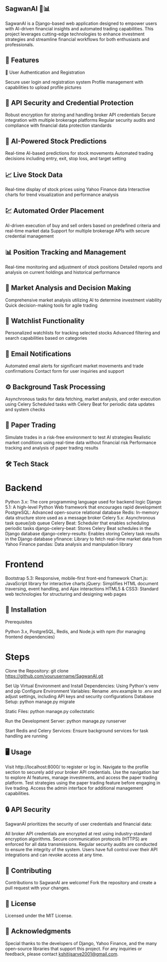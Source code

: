 ## SagwanAI 🚀📊
SagwanAI is a Django-based web application designed to empower users with AI-driven financial insights and automated trading capabilities. This project leverages cutting-edge technologies to enhance investment strategies and streamline financial workflows for both enthusiasts and professionals.

## 🌟 Features
👤 User Authentication and Registration

Secure user login and registration system
Profile management with capabilities to upload profile pictures

## 🔐 API Security and Credential Protection

Robust encryption for storing and handling broker API credentials
Secure integration with multiple brokerage platforms
Regular security audits and compliance with financial data protection standards

## 🤖 AI-Powered Stock Predictions

Real-time AI-based predictions for stock movements
Automated trading decisions including entry, exit, stop loss, and target setting

## 📈 Live Stock Data

Real-time display of stock prices using Yahoo Finance data
Interactive charts for trend visualization and performance analysis

## 💹 Automated Order Placement

AI-driven execution of buy and sell orders based on predefined criteria and real-time market data
Support for multiple brokerage APIs with secure credential management

## 📊 Position Tracking and Management

Real-time monitoring and adjustment of stock positions
Detailed reports and analysis on current holdings and historical performance

## 🧠 Market Analysis and Decision Making

Comprehensive market analysis utilizing AI to determine investment viability
Quick decision-making tools for agile trading

## 👀 Watchlist Functionality

Personalized watchlists for tracking selected stocks
Advanced filtering and search capabilities based on categories

## 📧 Email Notifications

Automated email alerts for significant market movements and trade confirmations
Contact form for user inquiries and support

## ⚙️ Background Task Processing

Asynchronous tasks for data fetching, market analysis, and order execution using Celery
Scheduled tasks with Celery Beat for periodic data updates and system checks

## 🧪 Paper Trading

Simulate trades in a risk-free environment to test AI strategies
Realistic market conditions using real-time data without financial risk
Performance tracking and analysis of paper trading results

## 🛠️ Tech Stack
# Backend

Python 3.x: The core programming language used for backend logic
Django 5.1: A high-level Python Web framework that encourages rapid development
PostgreSQL: Advanced open-source relational database
Redis: In-memory data structure store used as a message broker
Celery 5.x: Asynchronous task queue/job queue
Celery Beat: Scheduler that enables scheduling periodic tasks
django-celery-beat: Stores Celery Beat schedules in the Django database
django-celery-results: Enables storing Celery task results in the Django database
yfinance: Library to fetch real-time market data from Yahoo Finance
pandas: Data analysis and manipulation library

# Frontend

Bootstrap 5.3: Responsive, mobile-first front-end framework
Chart.js: JavaScript library for interactive charts
jQuery: Simplifies HTML document traversing, event handling, and Ajax interactions
HTML5 & CSS3: Standard web technologies for structuring and designing web pages

## 🚀 Installation
Prerequisites

Python 3.x, PostgreSQL, Redis, and Node.js with npm (for managing frontend dependencies)

# Steps

Clone the Repository:
git clone https://github.com/yourusername/SagwanAI.git

Set Up Virtual Environment and Install Dependencies:
Using Python's venv and pip
Configure Environment Variables:
Rename .env.example to .env and adjust settings, including API keys and security configurations
Database Setup:
python manage.py migrate

Static Files:
python manage.py collectstatic

Run the Development Server:
python manage.py runserver

Start Redis and Celery Services:
Ensure background services for task handling are running

## 🖥️ Usage

Visit http://localhost:8000/ to register or log in.
Navigate to the profile section to securely add your broker API credentials.
Use the navigation bar to explore AI features, manage investments, and access the paper trading platform.
Test strategies using the paper trading feature before engaging in live trading.
Access the admin interface for additional management capabilities.

## 🔒 API Security
SagwanAI prioritizes the security of user credentials and financial data:

All broker API credentials are encrypted at rest using industry-standard encryption algorithms.
Secure communication protocols (HTTPS) are enforced for all data transmissions.
Regular security audits are conducted to ensure the integrity of the system.
Users have full control over their API integrations and can revoke access at any time.

## 🤝 Contributing
Contributions to SagwanAI are welcome! Fork the repository and create a pull request with your changes.

## 📄 License
Licensed under the MIT License.

## 🙏 Acknowledgments
Special thanks to the developers of Django, Yahoo Finance, and the many open-source libraries that support this project.
For any inquiries or feedback, please contact kshitijsarve2001@gmail.com.